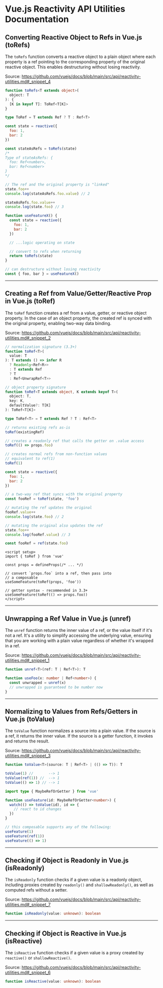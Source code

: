 # Vue.js Reactivity API Utilities Documentation

## Converting Reactive Object to Refs in Vue.js (toRefs)

The `toRefs` function converts a reactive object to a plain object where each property is a ref pointing to the corresponding property of the original reactive object. This enables destructuring without losing reactivity.

Source: https://github.com/vuejs/docs/blob/main/src/api/reactivity-utilities.md#_snippet_4

```typescript
function toRefs<T extends object>(
  object: T
): {
  [K in keyof T]: ToRef<T[K]>
}

type ToRef = T extends Ref ? T : Ref<T>
```

```javascript
const state = reactive({
  foo: 1,
  bar: 2
})

const stateAsRefs = toRefs(state)
/*
Type of stateAsRefs: {
  foo: Ref<number>,
  bar: Ref<number>
}
*/

// The ref and the original property is "linked"
state.foo++
console.log(stateAsRefs.foo.value) // 2

stateAsRefs.foo.value++
console.log(state.foo) // 3
```

```javascript
function useFeatureX() {
  const state = reactive({
    foo: 1,
    bar: 2
  })

  // ...logic operating on state

  // convert to refs when returning
  return toRefs(state)
}

// can destructure without losing reactivity
const { foo, bar } = useFeatureX()
```

---

## Creating a Ref from Value/Getter/Reactive Prop in Vue.js (toRef)

The `toRef` function creates a ref from a value, getter, or reactive object property. In the case of an object property, the created ref is synced with the original property, enabling two-way data binding.

Source: https://github.com/vuejs/docs/blob/main/src/api/reactivity-utilities.md#_snippet_2

```typescript
// normalization signature (3.3+)
function toRef<T>(
  value: T
): T extends () => infer R
  ? Readonly<Ref<R>>
  : T extends Ref
  ? T
  : Ref<UnwrapRef<T>>

// object property signature
function toRef<T extends object, K extends keyof T>(
  object: T,
  key: K,
  defaultValue?: T[K]
): ToRef<T[K]>

type ToRef<T> = T extends Ref ? T : Ref<T>
```

```javascript
// returns existing refs as-is
toRef(existingRef)

// creates a readonly ref that calls the getter on .value access
toRef(() => props.foo)

// creates normal refs from non-function values
// equivalent to ref(1)
toRef(1)
```

```javascript
const state = reactive({
  foo: 1,
  bar: 2
})

// a two-way ref that syncs with the original property
const fooRef = toRef(state, 'foo')

// mutating the ref updates the original
fooRef.value++
console.log(state.foo) // 2

// mutating the original also updates the ref
state.foo++
console.log(fooRef.value) // 3
```

```javascript
const fooRef = ref(state.foo)
```

```vue
<script setup>
import { toRef } from 'vue'

const props = defineProps(/* ... */)

// convert `props.foo` into a ref, then pass into
// a composable
useSomeFeature(toRef(props, 'foo'))

// getter syntax - recommended in 3.3+
useSomeFeature(toRef(() => props.foo))
</script>
```

---

## Unwrapping a Ref Value in Vue.js (unref)

The `unref` function returns the inner value of a ref, or the value itself if it's not a ref. It's a utility to simplify accessing the underlying value, ensuring that you are working with a plain value regardless of whether it's wrapped in a ref.

Source: https://github.com/vuejs/docs/blob/main/src/api/reactivity-utilities.md#_snippet_1

```typescript
function unref<T>(ref: T | Ref<T>): T
```

```typescript
function useFoo(x: number | Ref<number>) {
  const unwrapped = unref(x)
  // unwrapped is guaranteed to be number now
}
```

---

## Normalizing to Values from Refs/Getters in Vue.js (toValue)

The `toValue` function normalizes a source into a plain value. If the source is a ref, it returns the inner value. If the source is a getter function, it invokes and returns the result.

Source: https://github.com/vuejs/docs/blob/main/src/api/reactivity-utilities.md#_snippet_3

```typescript
function toValue<T>(source: T | Ref<T> | (() => T)): T
```

```javascript
toValue(1) //       --> 1
toValue(ref(1)) //  --> 1
toValue(() => 1) // --> 1
```

```typescript
import type { MaybeRefOrGetter } from 'vue'

function useFeature(id: MaybeRefOrGetter<number>) {
  watch(() => toValue(id), id => {
    // react to id changes
  })
}

// this composable supports any of the following:
useFeature(1)
useFeature(ref(1))
useFeature(() => 1)
```

---

## Checking if Object is Readonly in Vue.js (isReadonly)

The `isReadonly` function checks if a given value is a readonly object, including proxies created by `readonly()` and `shallowReadonly()`, as well as computed refs without a setter.

Source: https://github.com/vuejs/docs/blob/main/src/api/reactivity-utilities.md#_snippet_7

```typescript
function isReadonly(value: unknown): boolean
```

---

## Checking if Object is Reactive in Vue.js (isReactive)

The `isReactive` function checks if a given value is a proxy created by `reactive()` or `shallowReactive()`.

Source: https://github.com/vuejs/docs/blob/main/src/api/reactivity-utilities.md#_snippet_6

```typescript
function isReactive(value: unknown): boolean
```

